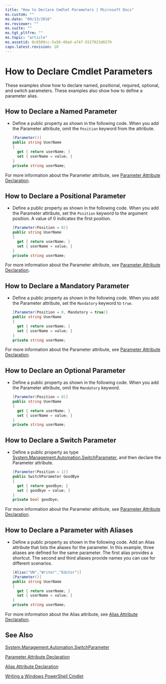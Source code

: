 ```yaml
---
title: "How to Declare Cmdlet Parameters | Microsoft Docs"
ms.custom: ""
ms.date: "09/13/2016"
ms.reviewer: ""
ms.suite: ""
ms.tgt_pltfrm: ""
ms.topic: "article"
ms.assetid: 0c0509cc-5a50-49ad-a74f-5527023d0270
caps.latest.revision: 10
---
```

# How to Declare Cmdlet Parameters

These examples show how to declare named, positional, required, optional, and switch parameters. These examples also show how to define a parameter alias.

## How to Declare a Named Parameter

- Define a public property as shown in the following code. When you add the Parameter attribute, omit the `Position` keyword from the attribute.

    ```csharp
    [Parameter()]
    public string UserName
    {
      get { return userName; }
      set { userName = value; }
    }
    private string userName;
    ```

For more information about the Parameter attribute, see [Parameter Attribute Declaration](./parameter-attribute-declaration.md).

## How to Declare a Positional Parameter

- Define a public property as shown in the following code. When you add the Parameter attribute, set the `Position` keyword to the argument position. A value of 0 indicates the first position.

    ```csharp
    [Parameter(Position = 0)]
    public string UserName
    {
      get { return userName; }
      set { userName = value; }
    }
    private string userName;
    ```

For more information about the Parameter attribute, see [Parameter Attribute Declaration](./parameter-attribute-declaration.md).

## How to Declare a Mandatory Parameter

- Define a public property as shown in the following code. When you add the Parameter attribute, set the `Mandatory` keyword to `true`.

    ```csharp
    [Parameter(Position = 0, Mandatory = true)]
    public string UserName
    {
      get { return userName; }
      set { userName = value; }
    }
    private string userName;
    ```

For more information about the Parameter attribute, see [Parameter Attribute Declaration](./parameter-attribute-declaration.md).

## How to Declare an Optional Parameter

- Define a public property as shown in the following code. When you add the Parameter attribute, omit the `Mandatory` keyword.

    ```csharp
    [Parameter(Position = 0)]
    public string UserName
    {
      get { return userName; }
      set { userName = value; }
    }
    private string userName;
    ```

## How to Declare a Switch Parameter

- Define a public property as type [System.Management.Automation.SwitchParameter](/dotnet/api/System.Management.Automation.SwitchParameter), and then declare the Parameter attribute.

    ```csharp
    [Parameter(Position = 1)]
    public SwitchParameter GoodBye
    {
      get { return goodbye; }
      set { goodbye = value; }
    }
    private bool goodbye;
    ```

For more information about the Parameter attribute, see [Parameter Attribute Declaration](./parameter-attribute-declaration.md).

## How to Declare a Parameter with Aliases

- Define a public property as shown in the following code. Add an Alias attribute that lists the aliases for the parameter. In this example, three aliases are defined for the same parameter. The first alias provides a shortcut. The second and third aliases provide names you can use for different scenarios.

    ```csharp
    [Alias("UN","Writer","Editor")]
    [Parameter()]
    public string UserName
    {
      get { return userName; }
      set { userName = value; }
    }
    private string userName;
    ```

For more information about the Alias attribute, see [Alias Attribute Declaration](./alias-attribute-declaration.md).

## See Also

[System.Management.Automation.SwitchParameter](/dotnet/api/System.Management.Automation.SwitchParameter)

[Parameter Attribute Declaration](./parameter-attribute-declaration.md)

[Alias Attribute Declaration](./alias-attribute-declaration.md)

[Writing a Windows PowerShell Cmdlet](./writing-a-windows-powershell-cmdlet.md)
